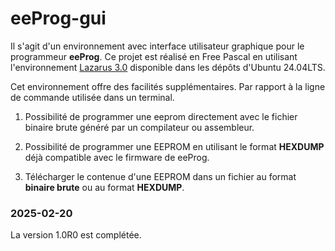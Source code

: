 # eeProg-gui

Il s'agit d'un environnement avec interface utilisateur graphique pour le programmeur **eeProg**. Ce projet est réalisé en Free Pascal en utilisant l'environnement [Lazarus 3.0](https://www.lazarus-ide.org/) disponible dans les dépôts d'Ubuntu 24.04LTS.

Cet environnement offre des facilités supplémentaires. Par rapport à la ligne de commande utilisée dans un terminal.

1.  Possibilité de programmer une eeprom directement avec le fichier binaire brute généré par un compilateur ou assembleur.

1.  Possibilité de programmer une EEPROM en utilisant le format **HEXDUMP** déjà compatible avec le firmware de eeProg.

1. Télécharger le contenue d'une EEPROM dans un fichier au format **binaire brute** ou au format **HEXDUMP**.

### 2025-02-20

La version 1.0R0 est complétée.
